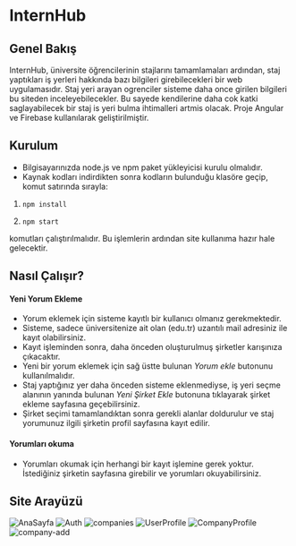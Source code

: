 # InternHub


## Genel Bakış

InternHub, üniversite öğrencilerinin stajlarını tamamlamaları ardından, staj yaptıkları iş yerleri hakkında bazı bilgileri girebilecekleri bir web uygulamasıdır. 
Staj yeri arayan ogrenciler sisteme daha once girilen bilgileri bu siteden inceleyebilecekler. Bu sayede kendilerine daha cok katki saglayabilecek bir staj is yeri bulma ihtimalleri artmis olacak.
Proje Angular ve Firebase kullanılarak geliştirilmiştir.

## Kurulum
* Bilgisayarınızda node.js ve npm paket yükleyicisi kurulu olmalıdır.
* Kaynak kodları indirdikten sonra kodların bulunduğu klasöre geçip, komut satırında sırayla:
1. ``` npm install ```

2. ``` npm start ```

  komutları çalıştırılmalıdır. Bu işlemlerin ardından site kullanıma hazır hale gelecektir. 

## Nasıl Çalışır?

#### Yeni Yorum Ekleme

* Yorum eklemek için sisteme kayıtlı bir kullanıcı olmanız gerekmektedir.
* Sisteme, sadece üniversitenize ait olan (edu.tr) uzantılı mail adresiniz ile kayıt olabilirsiniz.
* Kayıt işleminden sonra, daha önceden oluşturulmuş şirketler karışınıza çıkacaktır.
* Yeni bir yorum eklemek için sağ üstte bulunan *Yorum ekle* butonunu kullanılmalıdır.
* Staj yaptığınız yer daha önceden sisteme eklenmediyse, iş yeri seçme alanının yanında bulunan *Yeni Şirket Ekle* butonuna tıklayarak şirket ekleme sayfasına geçebilirsiniz.
* Şirket seçimi tamamlandıktan sonra gerekli alanlar doldurulur ve staj yorumunuz ilgili şirketin profil sayfasına kayıt edilir.

#### Yorumları okuma

* Yorumları okumak için herhangi bir kayıt işlemine gerek yoktur. İstediğiniz şirketin sayfasına girebilir ve yorumları okuyabilirsiniz.

## Site Arayüzü

![AnaSayfa](https://user-images.githubusercontent.com/59026931/111066628-0e6d2f80-84d1-11eb-94c1-604ceca1f3f4.png)
![Auth](https://user-images.githubusercontent.com/59026931/111066635-12994d00-84d1-11eb-9c96-0fa48a4ef55c.png)
![companies](https://user-images.githubusercontent.com/59026931/111066639-14631080-84d1-11eb-82a0-1a0526cc87f0.png)
![UserProfile](https://user-images.githubusercontent.com/59026931/111066973-debf2700-84d2-11eb-8ad8-77e8e6ecac3c.png)
![CompanyProfile](https://user-images.githubusercontent.com/59026931/111066938-b46d6980-84d2-11eb-9404-a1dd1ae2d5c7.png)
![company-add](https://user-images.githubusercontent.com/59026931/111066651-1c22b500-84d1-11eb-9a5d-9a7cabab7a90.png)
